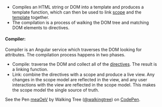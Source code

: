 *	Compiles an HTML string or DOM into a template and produces a template function, which can then be used to link <a class="x-grid-item"  href='/slidedeck/#1. Overview/2 Core-Concepts/7. Scope' target="_blank">scope</a> and the <a class="x-grid-item"  href='/slidedeck/#1. Overview/2 Core-Concepts/4. Template' target="_blank">template</a> together.
*	The compilation is a process of walking the DOM tree and matching DOM elements to directives.


#### Compiler:
Compiler is an Angular service which traverses the DOM looking for attributes. The compilation process happens in two phases.
*	Compile: traverse the DOM and collect all of the <a class="x-grid-item"  href='/slidedeck/#1. Overview/2 Core-Concepts/5. Directives' target="_blank">directives</a>. The result is a linking function.
*	Link: combine the directives with a scope and produce a live view. Any changes in the scope model are reflected in the view, and any user interactions with the view are reflected in the scope model. This makes the scope model the single source of truth.


<p data-height="268" data-theme-id="0" data-slug-hash="meaOeV" data-default-tab="result" data-user="walkingtree" class='codepen'>See the Pen <a href='http://codepen.io/walkingtree/pen/meaOeV/'>meaOeV</a> by Walking Tree (<a href='http://codepen.io/walkingtree'>@walkingtree</a>) on <a href='http://codepen.io'>CodePen</a>.</p>
<script async src="//assets.codepen.io/assets/embed/ei.js"></script>
